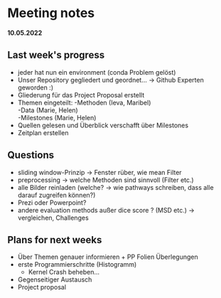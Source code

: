 # Meeting notes
**10.05.2022**
## Last week's progress
- jeder hat nun ein environment (conda Problem gelöst)         
- Unser Repository gegliedert und geordnet... -> Github Experten geworden :)  
- Gliederung für das Project Proposal erstellt
- Themen eingeteilt: 
            -Methoden   (Ieva, Maribel)  
            -Data       (Marie, Helen)  
            -Milestones (Marie, Helen)    
 - Quellen gelesen und Überblick verschafft über Milestones  
 - Zeitplan erstellen   
 
 
## Questions
- sliding window-Prinzip  -> Fenster rüber, wie mean Filter
- preprocessing -> welche Methoden sind sinnvoll (Filter etc.)  
- alle Bilder reinladen (welche? -> wie pathways schreiben, dass alle darauf zugreifen können?)  
- Prezi oder Powerpoint?  
- andere evaluation methods außer dice score ? (MSD etc.)  -> vergleichen, Challenges 


## Plans for next weeks
- Über Themen genauer informieren  + PP Folien Überlegungen
- erste Programmierschritte (Histogramm)
    - Kernel Crash beheben... 
- Gegenseitiger Austausch  
- Project proposal 


     
      
      
